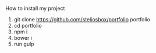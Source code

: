 How to install my project

1. git clone https://github.com/steliosbox/portfolio portfolio
2. cd portfolio
3. npm i
4. bower i
5. run gulp